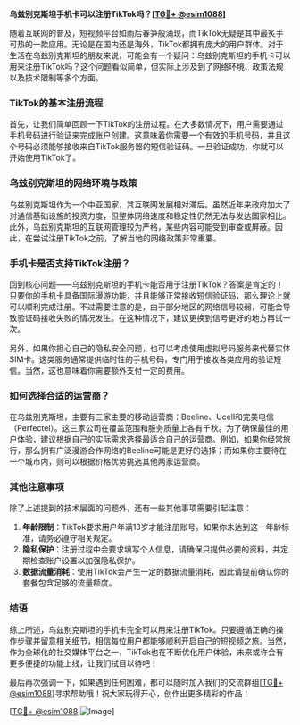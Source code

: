**乌兹别克斯坦手机卡可以注册TikTok吗？[[TG💪+ @esim1088](https://t.me/s/esim1088)]**

随着互联网的普及，短视频平台如雨后春笋般涌现，而TikTok无疑是其中最炙手可热的一款应用。无论是在国内还是海外，TikTok都拥有庞大的用户群体。对于生活在乌兹别克斯坦的朋友来说，可能会有一个疑问：乌兹别克斯坦的手机卡可以用来注册TikTok吗？这个问题看似简单，但实际上涉及到了网络环境、政策法规以及技术限制等多个方面。

### TikTok的基本注册流程

首先，让我们简单回顾一下TikTok的注册过程。在大多数情况下，用户需要通过手机号码进行验证来完成账户创建。这意味着你需要一个有效的手机号码，并且这个号码必须能够接收来自TikTok服务器的短信验证码。一旦验证成功，你就可以开始使用TikTok了。

### 乌兹别克斯坦的网络环境与政策

乌兹别克斯坦作为一个中亚国家，其互联网发展相对滞后。虽然近年来政府加大了对通信基础设施的投资力度，但整体网络速度和稳定性仍然无法与发达国家相比。此外，乌兹别克斯坦的互联网管理较为严格，某些内容可能受到审查或屏蔽。因此，在尝试注册TikTok之前，了解当地的网络政策非常重要。

### 手机卡是否支持TikTok注册？

回到核心问题——乌兹别克斯坦的手机卡能否用于注册TikTok？答案是肯定的！只要你的手机卡具备国际漫游功能，并且能够正常接收短信验证码，那么理论上就可以顺利完成注册。不过需要注意的是，由于部分地区的网络信号较弱，可能会导致验证码接收失败的情况发生。在这种情况下，建议更换到信号更好的地方再试一次。

另外，如果你担心自己的隐私安全问题，也可以考虑使用虚拟号码服务来代替实体SIM卡。这类服务通常提供临时性的手机号码，专门用于接收各类应用的验证短信。当然，这也意味着你需要额外支付一定的费用。

### 如何选择合适的运营商？

在乌兹别克斯坦，主要有三家主要的移动运营商：Beeline、Ucell和完美电信（Perfectel）。这三家公司在覆盖范围和服务质量上各有千秋。为了确保最佳的用户体验，建议根据自己的实际需求选择最适合自己的运营商。例如，如果你经常旅行，那么拥有广泛漫游合作网络的Beeline可能是更好的选择；而如果你主要待在一个城市内，则可以根据价格优势挑选其他两家运营商。

### 其他注意事项

除了上述提到的技术层面的问题外，还有一些其他事项需要引起注意：

1. **年龄限制**：TikTok要求用户年满13岁才能注册账号。如果你未达到这一年龄标准，请务必遵守相关规定。
2. **隐私保护**：注册过程中会要求填写个人信息，请确保只提供必要的资料，并定期检查账户设置以加强隐私保护。
3. **数据流量消耗**：使用TikTok会产生一定的数据流量消耗，因此请提前确认你的套餐包含足够的流量额度。

### 结语

综上所述，乌兹别克斯坦的手机卡完全可以用来注册TikTok。只要遵循正确的操作步骤并留意相关细节，相信每位用户都能够顺利开启自己的短视频之旅。当然，作为全球化的社交媒体平台之一，TikTok也在不断优化用户体验，未来或许会有更多便捷的功能上线，让我们拭目以待吧！

最后再次强调一下，如果遇到任何困难，都可以随时加入我们的交流群组[[TG💪+ @esim1088](https://t.me/s/esim1088)]寻求帮助哦！祝大家玩得开心，创作出更多精彩的作品！

[[TG💪+ @esim1088](https://t.me/s/esim1088) ![Image](https://i.postimg.cc/4NQfJmqS/Snipaste-2025-05-13-00-14-12.png)]